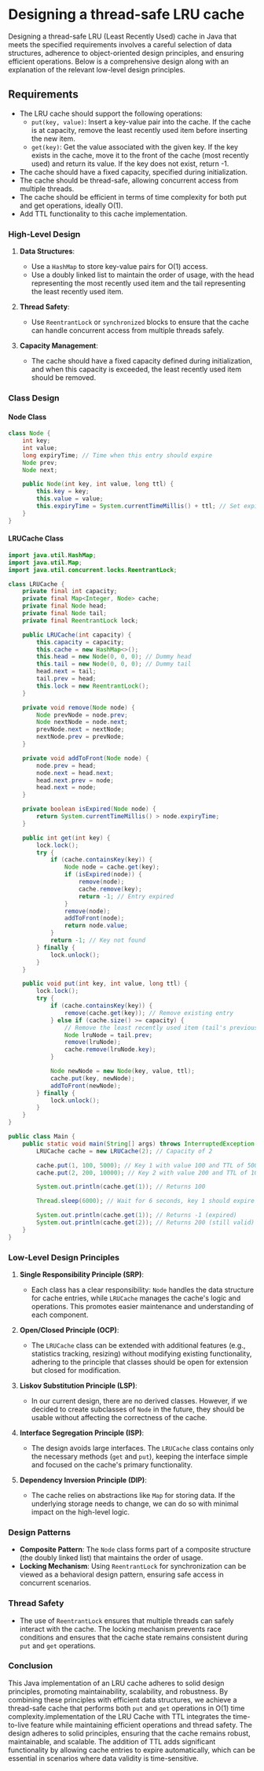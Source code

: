 # Designing a thread-safe LRU cache

Designing a thread-safe LRU (Least Recently Used) cache in Java that meets the specified requirements involves a careful selection of data structures, adherence to object-oriented design principles, and ensuring efficient operations. Below is a comprehensive design along with an explanation of the relevant low-level design principles.


## Requirements

- The LRU cache should support the following operations:
  - `put(key, value)`: Insert a key-value pair into the cache. If the cache is at capacity, remove the least recently used item before inserting the new item.
  - `get(key)`: Get the value associated with the given key. If the key exists in the cache, move it to the front of the cache (most recently used) and return its value. If the key does not exist, return -1.
- The cache should have a fixed capacity, specified during initialization.
- The cache should be thread-safe, allowing concurrent access from multiple threads.
- The cache should be efficient in terms of time complexity for both put and get operations, ideally O(1).
- Add TTL functionality to this cache implementation.



### High-Level Design

1. **Data Structures**:
   - Use a `HashMap` to store key-value pairs for O(1) access.
   - Use a doubly linked list to maintain the order of usage, with the head representing the most recently used item and the tail representing the least recently used item.

2. **Thread Safety**:
   - Use `ReentrantLock` or `synchronized` blocks to ensure that the cache can handle concurrent access from multiple threads safely.

3. **Capacity Management**:
   - The cache should have a fixed capacity defined during initialization, and when this capacity is exceeded, the least recently used item should be removed.

### Class Design

#### Node Class

```java
class Node {
    int key;
    int value;
    long expiryTime; // Time when this entry should expire
    Node prev;
    Node next;

    public Node(int key, int value, long ttl) {
        this.key = key;
        this.value = value;
        this.expiryTime = System.currentTimeMillis() + ttl; // Set expiry time
    }
}
```

#### LRUCache Class

```java
import java.util.HashMap;
import java.util.Map;
import java.util.concurrent.locks.ReentrantLock;

class LRUCache {
    private final int capacity;
    private final Map<Integer, Node> cache;
    private final Node head;
    private final Node tail;
    private final ReentrantLock lock;

    public LRUCache(int capacity) {
        this.capacity = capacity;
        this.cache = new HashMap<>();
        this.head = new Node(0, 0, 0); // Dummy head
        this.tail = new Node(0, 0, 0); // Dummy tail
        head.next = tail;
        tail.prev = head;
        this.lock = new ReentrantLock();
    }

    private void remove(Node node) {
        Node prevNode = node.prev;
        Node nextNode = node.next;
        prevNode.next = nextNode;
        nextNode.prev = prevNode;
    }

    private void addToFront(Node node) {
        node.prev = head;
        node.next = head.next;
        head.next.prev = node;
        head.next = node;
    }

    private boolean isExpired(Node node) {
        return System.currentTimeMillis() > node.expiryTime;
    }

    public int get(int key) {
        lock.lock();
        try {
            if (cache.containsKey(key)) {
                Node node = cache.get(key);
                if (isExpired(node)) {
                    remove(node);
                    cache.remove(key);
                    return -1; // Entry expired
                }
                remove(node);
                addToFront(node);
                return node.value;
            }
            return -1; // Key not found
        } finally {
            lock.unlock();
        }
    }

    public void put(int key, int value, long ttl) {
        lock.lock();
        try {
            if (cache.containsKey(key)) {
                remove(cache.get(key)); // Remove existing entry
            } else if (cache.size() >= capacity) {
                // Remove the least recently used item (tail's previous node)
                Node lruNode = tail.prev;
                remove(lruNode);
                cache.remove(lruNode.key);
            }

            Node newNode = new Node(key, value, ttl);
            cache.put(key, newNode);
            addToFront(newNode);
        } finally {
            lock.unlock();
        }
    }
}
```

```java
public class Main {
    public static void main(String[] args) throws InterruptedException {
        LRUCache cache = new LRUCache(2); // Capacity of 2

        cache.put(1, 100, 5000); // Key 1 with value 100 and TTL of 5000 ms
        cache.put(2, 200, 10000); // Key 2 with value 200 and TTL of 10000 ms

        System.out.println(cache.get(1)); // Returns 100

        Thread.sleep(6000); // Wait for 6 seconds, key 1 should expire

        System.out.println(cache.get(1)); // Returns -1 (expired)
        System.out.println(cache.get(2)); // Returns 200 (still valid)
    }
}
```

### Low-Level Design Principles

1. **Single Responsibility Principle (SRP)**:
   - Each class has a clear responsibility: `Node` handles the data structure for cache entries, while `LRUCache` manages the cache's logic and operations. This promotes easier maintenance and understanding of each component.

2. **Open/Closed Principle (OCP)**:
   - The `LRUCache` class can be extended with additional features (e.g., statistics tracking, resizing) without modifying existing functionality, adhering to the principle that classes should be open for extension but closed for modification.

3. **Liskov Substitution Principle (LSP)**:
   - In our current design, there are no derived classes. However, if we decided to create subclasses of `Node` in the future, they should be usable without affecting the correctness of the cache.

4. **Interface Segregation Principle (ISP)**:
   - The design avoids large interfaces. The `LRUCache` class contains only the necessary methods (`get` and `put`), keeping the interface simple and focused on the cache's primary functionality.

5. **Dependency Inversion Principle (DIP)**:
   - The cache relies on abstractions like `Map` for storing data. If the underlying storage needs to change, we can do so with minimal impact on the high-level logic.

### Design Patterns

- **Composite Pattern**: The `Node` class forms part of a composite structure (the doubly linked list) that maintains the order of usage.
- **Locking Mechanism**: Using `ReentrantLock` for synchronization can be viewed as a behavioral design pattern, ensuring safe access in concurrent scenarios.

### Thread Safety

- The use of `ReentrantLock` ensures that multiple threads can safely interact with the cache. The locking mechanism prevents race conditions and ensures that the cache state remains consistent during `put` and `get` operations.

### Conclusion

This Java implementation of an LRU cache adheres to solid design principles, promoting maintainability, scalability, and robustness. By combining these principles with efficient data structures, we achieve a thread-safe cache that performs both `put` and `get` operations in O(1) time complexity.implementation of the LRU Cache with TTL integrates the time-to-live feature while maintaining efficient operations and thread safety. The design adheres to solid principles, ensuring that the cache remains robust, maintainable, and scalable. The addition of TTL adds significant functionality by allowing cache entries to expire automatically, which can be essential in scenarios where data validity is time-sensitive.
